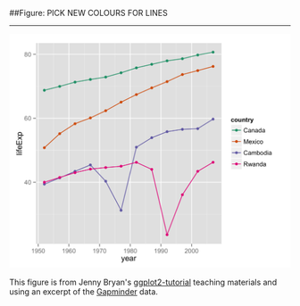 ##Figure: PICK NEW COLOURS FOR LINES
***
![`0041_pick-new-colours-for-lines`](0041_pick-new-colours-for-lines.png)

This figure is from Jenny Bryan's [ggplot2-tutorial](https://github.com/jennybc/ggplot2-tutorial) teaching materials and using an excerpt of the [Gapminder](https://github.com/jennybc/gapminder) data.
